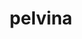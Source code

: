 ---
layout: case_study
project_name: pelvina
title: pelvina
description: |
  Provide women with knowledge about their pelvic floor: How is it structured and which exercises help perceiving and strengthening it to prevent related diseases. Through a smartphone app, pelvina delivers the first certified digital prevention course for the pelvic floor in germany.
title_image:
  url: pelvina_cover_image.png
  alt: A screenshot from the pelvina app displayed in an iPhone. It shows the list of course modules which at the moment presents the first module. Overlaying the smartphone there is the app icon of plevina which shows an exercising female figure, Paulina.
  type: align-bottom
key_facts:
  - key: Client
    value: Temedica GmbH
    logo_url: logo_temedica.svg
  - key: Team size
    value: 3-10
  - key: Time on project
    value: 3 Years
  - key: App store rating
    value: 4.6
  - key: Downloads
    value: 30.000+
roles:
  intro: I worked on pelvina for about 3 years. As usual in a startup setting I took on several roles. In a product team consisting of product manager, product owner, marketing manager, data scientist as well as fullstack and frontend developers, my main focus was on design and its implementation.
  role:
    - name: UX/UI Designer
      text: Initially, I supported the creation of the course concept in close cooperation with a product developer. My initial focus was on the information architecture for the course content, the development of user flows, a first style guide and interface design for the app.
    - name: Design Lead
      text: |
        I took over the project lead of the redesign and design development, the coordination with the product manager and coordination of a visual designer by means of briefings and continuous feedback. Finally, I led a team of two in the design of completely new features and interface improvements.
    - name: UI Developer
      text: To be able to implement the design efficiently I developed a CSS architecture based on modular components and utility classes. This way I was able to implement the design quickly and consistently in a living style guide and later transfer it directly into the live product.
sections:
  - title: Information Architecture & User Flows
    contents:
      - images:
          - image_url: pelvina_ia.png
            image_alt: A diagram that shows pelvina's content model and the relations within.
            image_caption: |
              **Combined Site and Content Map**

              This document was used to document the content structure of the app and to communicate with involved actors.
          
              The challenge was to transfer the contents and methods of a common prevention course with personal participation into a digital form. The course structure and required interaction possibilities in the course are regulated by legal provisions.
      - images:
          - image_url: pelvina_flow_diagram.png
            image_alt: A hand sketched flow diagram that shows how users should advance through the course.
            image_caption: |
              **Process Flow Diagram & Wireframe Screen Flow**

              Process of how users access the module content. Based on this a first screen flow for a prototype to test the inner logic.
          
              The core of the course are the modules. Their implementation must be simple, straightforward and comprehensible. To be reimbursed, users must have consumed all content. The app supports them in doing so.
  - title: Wireframes and Prototype
    contents:
        - text: |
            Once the core functions, course structure and initial content were defined, this prototype was used to further test the concept. All essential parts of the future product are included.
          images:
            - image_url: pelvina_wireframe_prototype.png
              image_alt: A screenshot that shows a lot of grouped artboards in Sketch.
              image_caption: |
                **Low-fidelity wireframes for an interactive prototype**

                In Sketch I created wireframe screen mockups for each step in the user journey. Using InVision, I merged all of them into a simple prototype. It formed the basis for communication with product management and software developers and created a common understanding of the product vision.
  - title: Visual & Interface Design 1.0
    contents:
      - heading: Introduction and addressing the users
        text: |
          I created a restrained and functional design language that worked well within the medical context and with the heterogeneous target group. The ideacalm and clear did justice to the medical context and quality requirements as well as the sensitivity of the topic (pelvic floor and bladder weakness).
        images:
          - image_url: pelvina_design_v1_intro.png
            image_alt: Three device mockups that present some of the first screens users saw in version 1 when starting pelvina for the first time.
            image_caption: Actual Screenshots from the live-app as we launched it, introducing the core benefits and the instructor of the app.
      - heading: Course modules and their structure
        text: |
          Each module and the assigned content was marked with its own color. The consistently clear design of the navigation elements should make it easier to access the various content levels.
        images:
          - image_url: pelvina_design_v1_course.png
            image_alt: Three device mockups that present some of the screen flow users go through when they dive into pelvina's content.
            image_caption: Drill-down into the course structure. Each course module consists module units which include the actual blocks of content.
      - heading: Exercises, knowledge and quizzes
        text: |
          The course consists of three main parts. Knowledge content and exercises instructions are conveyed through video, mandatory quizzes at the end of each course unit help evaluating learning success.
        images:
          - image_url: pelvina_design_v1_content.png
            image_alt: Three device mockups that present how pelvina's course content is displayed.
            image_caption: |
              Consumable content is displayed as a stack of cards. Once the content is completed on a card, the card disappears. The further the progress, the fewer cards – in addition to a classic progress bar, information about the current position in the content is thus constantly provided.
  - title: Styleguide & Pattern Library
    contents:
      - heading: Interface design directly implemented as living style guide
        text: |
          After first design explorations in Sketch, I documented the interface design directly in the app code and developed it further using "Design in the Browser". This procedure enabled us to quickly develop the actual product - without investing too much time in static design documents.
        images:
          - image_url: pelvina_living_styleguide.png
            image_alt: A collage of browser screenshots that show a collection of elements and patterns in a living styleguide.
            image_caption: Screenshots from the style guide. It contained examples for the use of the pelvina logo and its variations, the available colors and type options as well as a variety of interface elements like cards, alerts, buttons, progress bars etc.
  - title: Redesign — Visual & Interface Design 2.0
    contents:
      - heading: Brighter, warmer, friendlier
        text: |
          After the course proved its marketability, we have further developed the design language of pelvina. 
          
          My original, functional design should evolve along with the brand to better align with pelvina's target audiences. The pelvina brand was to have a friendlier appearance, appeal personally and emotionally to the mainly female target group.
        images:
          - image_url: pelvina_redesign_onboarding.png
            image_alt: Three device mockups that present how we changed the look and feel of pelvina during the redesign.
            image_caption: We introduced friendly hand drawn illustrations to create emotional connection and support the textual message on the screens.
      - heading: New interface, same interaction design
        text: |
          While retaining the functional structures and elements, we have defined a large part of the look and feel that still essentially defines the visual brand identity of pelvina today: a friendly and warm color palette, coupled with soft gradients and organic shapes. Enriched with beautiful illustrations that appeal to the target group emotionally.
        images:
          - image_url: pelvina_redesign_course.png
            image_alt: Three device mockups that present how the redesigned course looked like.
            image_caption: For the course modules we have introduced various illustrations that represent the respective topic.
      - heading: Design Lead
        text: |
          I took over the project management and coordination with the product manager. Julia Körner, visual designer and illustrator, supported us in this project. I was her primary contact person and supported her as a with briefings, direction and continuous feedback.
        images:
          - image_url: pelvina_redesign_paulina.png
            image_alt: Three device mockups that present how the redesigned course looked like.
            image_caption: |
              The incredibly talented [Julia "Dyru" Körner](https://dyru.de/) has created a character called Paulina who accompanies pelvina's users as a good friend through course and everyday life.
  - title: Redesign of the course's discussion board
    contents:
      - heading: The starting point
        text: |
          The course forum for pelvina users came back into focus after user tests and looking at analytics. It turned out that the forums were used more frequently than anticipated but on the other hand they were not inviting to explore. The appearance was too homogeneous and a bit dull compared to other parts of the app. The connection to the course content was not always obvious.
      - heading: After the redesign
        text: |
          I removed the often repeated buttons for opening the forum pages, as the cards themselves were perceived as the interactive element to engage with content — the actual buttons were rarely tapped during user tests.
          
          I also applied the updated app's colour palette (which we evolved a bit further to become a bit warmer once again) and gray backgrounds have been replaced by tints of our pelvina rose.
          
          The reused illustrations from the course modules act as a visual reference to the associated content areas. They also catered for a more varied overall picture that users rated as more interesting and inviting.
        images:
          - image_url: pelvina_forum_redesign.png
            image_alt: A comparison of the before and after states where the updated forum design is more vibrant and friendly compared to the old version.
            image_caption: Before the redesign, grey was a dominant color which made for a rather dull appearance. With the module illustrations in place and updated colors the forums became a again a place where users like to read and share again.
      - heading: pelvina's Presence on the Web
        text: |
          Every digital product needs a marketing website that enables users and business partners to find out about the product.
          
          In cooperation with product management and marketing I developed a responsive, mobile-first website that fulfils this purpose. Based on the design language of the app, I created layouts and typography appropriate to the medium. The interactive reimbursement calculator allows interested parties to find out how much their health insurance company reimburses the course fees.
        images:
          - image_url: pelvina_website.png
            image_alt: Two screenshots of the pelvina website. One in an iPhone shows the hero section of the home page. The other one shows the reimbursement calculator
            image_caption: These screenshots show the third major version of the website where I used the design language that I developed together with Julia Körner.
  - title: Promotion of user feedback and App Store ratings
    contents:
      - heading: Getting regular user feedback and good ratings
        text: |
          The aim was to obtain user feedback in a discreet way with reference to important KPIs. Furthermore, users should be encouraged to give ratings in the App Stores.

          The concept combines both goals. Various questions about the user experience are asked at key points in the User Journey e.g after completing the first course module. If users signal dissatisfaction, they are asked for feedback. If they are satisfied, they are asked for a rating in the respective App Store.
          
          This gives users the opportunity to express their frustration as feedback directly to us — before they do this in the form of a negative rating or review in the App Store.
          
          On the other hand, users with a positive attitude towards the app are more inclined to leave a positive rating. So we offer them a concrete hint and direct link to the App Store to encourages this behavior.
          
          After the feature was implemented, **the number of reviews in the App Store increased by about 30% within a couple of weeks.**
        images:
          - image_url: pelvina_ratings_reviews.png
            image_alt: The image shows high-fidelity mockups of screens where users get a prompt to answer a question related to their experince.
            image_caption: Depending on the user's answer they're led to different screens which either promote a rating in the appstore or leave some feedback directly in the app. Undecided users aren't bothered anymore but are informed about the in-app chat where they can always leave feedback.
      - heading: Alternative answer options
        text: |
          We explored a few variations for the answer options. Initially each question had it's own set of answers and scales ranging from "yes, no, don't know" over 4-point Likert scale to a typical NPS-like 11-point scale.

          At the time being it wasn't feasible to build all variations. So, for the sake of simplicity and ease of implementation, we decided to go with the first option "yes, no, don't know". This was the best fit for all of our questions that we could actually implement at the time.
        images:
          - image_url: pelvina_rating_explorations.png
            image_alt: |
              The image shows high-fidelity mockups of the several answer options we explored. From left to right: "yes, no, don't know" over 4-point Likert scale to a typical NPS-like 11-point scale.
            image_caption: Initially I explored a more varied range of interface elements to provide answer options for each question. Deciding for the most pragmatic approach allowed us to get this feature into development quicker and get clearer responses from our users.
  - title: Two products in one
    contents:
      - heading: First concept for course & subscription
        text: |
          In addition to the core product "Digital Prevention Course", we wanted to create an offering that attracts new audiences and increases retention for existing users beyond the original course.

          I conducted a competitor anaylsis and market research of similar products to find how they approach subscriptions. I put my insights into the context of pelvina and shaped an early concept that shows how a user flow could look like when pelvina would offer a subscription alongside its course content. I point out possible challenges and potentials regarding to user experience. The concept served as a basis for discussion and further decisions.
        images:
          - image_url: pelvina_subscriptions_concept.png
            image_alt: A large flow chart diagram that shows how users would be guided through pelvina if it had the course and a subscription.
            image_caption: |
              In contrast to the pre-structured course model, freely consumbale content (similar to a typical fitness app) is offered through a subscription. Both products can be used parallel in one and the same app.
              
              On the content screen users can switch a toggle to explore the different offerings. The course as well as the subscriptions offers some free content to enable users to try out pelvina. At a certain point either subscribing or purchasing the course is mandatory to unlock further content.
---